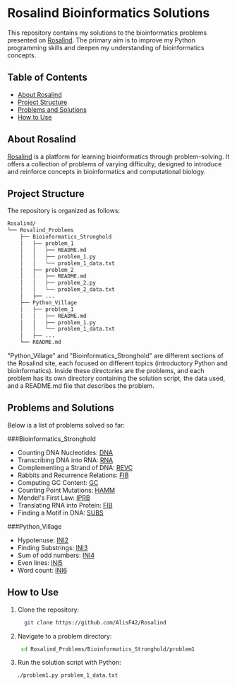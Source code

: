 # Rosalind Bioinformatics Solutions

This repository contains my solutions to the bioinformatics problems presented on [Rosalind](http://rosalind.info/). The primary aim is to improve my Python programming skills and deepen my understanding of bioinformatics concepts.

## Table of Contents

- [About Rosalind](#about-rosalind)
- [Project Structure](#project-structure)
- [Problems and Solutions](#problems-and-solutions)
- [How to Use](#how-to-use)

## About Rosalind

[Rosalind](http://rosalind.info/) is a platform for learning bioinformatics through problem-solving. It offers a collection of problems of varying difficulty, designed to introduce and reinforce concepts in bioinformatics and computational biology.

## Project Structure
The repository is organized as follows:
```bash
Rosalind/
└── Rosalind_Problems
    ├── Bioinformatics_Stronghold
    │   ├── problem_1
    │   │   ├── README.md
    │   │   ├── problem_1.py
    │   │   └── problem_1_data.txt
    │   ├── problem_2
    │   │   ├── README.md
    │   │   ├── problem_2.py
    │   │   └── problem_2_data.txt
    │   ├── ...
    ├── Python_Village
    │   ├── problem_1
    │   │   ├── README.md
    │   │   ├── problem_1.py
    │   │   └── problem_1_data.txt
    │   ├── ...
    └── README.md
```      
"Python_Village" and "Bioinformatics_Stronghold" are different sections of the Rosalind site, each focused on different topics (introductory Python and bioinformatics). Inside these directories are the problems, and each problem has its own directory containing the solution script, the data used, and a README.md file that describes the problem.

## Problems and Solutions

Below is a list of problems solved so far:

###Bioinformatics_Stronghold
- Counting DNA Nucleotides: [DNA](Rosalind_Problems/Bioinformatics_Stronghold/1_DNA/)
- Transcribing DNA into RNA: [RNA](Rosalind_Problems/Bioinformatics_Stronghold/2_RNA/)
- Complementing a Strand of DNA: [REVC](Rosalind_Problems/Bioinformatics_Stronghold/3_REVC/)
- Rabbits and Recurrence Relations: [FIB](Rosalind_Problems/Bioinformatics_Stronghold/4_FIB/)
- Computing GC Content: [GC](Rosalind_Problems/Bioinformatics_Stronghold/5_GC/)
- Counting Point Mutations: [HAMM](Rosalind_Problems/Bioinformatics_Stronghold/6_HAMM/)
- Mendel's First Law: [IPRB](Rosalind_Problems/Bioinformatics_Stronghold/7_IPRB/)
- Translating RNA into Protein: [FIB](Rosalind_Problems/Bioinformatics_Stronghold/8_PROT/)
- Finding a Motif in DNA: [SUBS](Rosalind_Problems/Bioinformatics_Stronghold/9_SUBS/)

###Python_Village
- Hypotenuse: [INI2](Rosalind_Problems/Python_Village/INI2/)
- Finding Substrings: [INI3](Rosalind_Problems/Python_Village/INI3/)
- Sum of odd numbers: [INI4](Rosalind_Problems/Python_Village/INI4/)
- Even lines: [INI5](Rosalind_Problems/Python_Village/INI5/)
- Word count: [INI6](Rosalind_Problems/Python_Village/INI6/)

## How to Use

1. Clone the repository:
   ```bash
     git clone https://github.com/AlisF42/Rosalind
2. Navigate to a problem directory:
   ```bash
    cd Rosalind_Problems/Bioinformatics_Stronghold/problem1
3. Run the solution script with Python:
  ```bash
     ./problem1.py problem_1_data.txt
